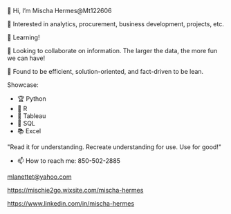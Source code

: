  👋 Hi, I’m Mischa Hermes@Mt122606
 
 👀 Interested in analytics, procurement, business development, projects, etc.
 
 🌱 Learning!
 
 💞️ Looking to collaborate on information. The larger the data, the more fun we can have! 
 
 🔎 Found to be efficient, solution-oriented, and fact-driven to be lean.
  
  Showcase:
- 🏆 Python
- 🏅 R               
- 🥈 Tableau         
- 🥉 SQL             
- 📚 Excel                

"Read it for understanding. Recreate understanding for use. Use for good!"

- 📫 How to reach me:
850-502-2885

mlanettet@yahoo.com

https://mischie2go.wixsite.com/mischa-hermes 

https://www.linkedin.com/in/mischa-hermes

<!---
Mt122606/Mt122606 is a ✨ special ✨ repository because its `README.md` (this file) appears on your GitHub profile.
You can click the Preview link to take a look at your changes.
--->
